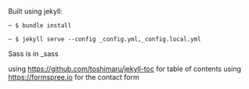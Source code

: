 Built using jekyll:
```
~ $ bundle install

~ $ jekyll serve --config _config.yml,_config.local.yml
```


Sass is in _sass

using https://github.com/toshimaru/jekyll-toc for table of contents
using https://formspree.io for the contact form
